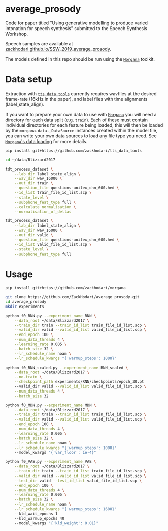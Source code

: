 # average_prosody
Code for paper titled "Using generative modelling to produce varied intonation for speech synthesis" submitted to the
Speech Synthesis Workshop.

Speech samples are available at
[zackhodari.github.io/SSW_2019_average_prosody](http://zackhodari.github.io/SSW_2019_average_prosody.html).


The models defined in this repo should be run using the [`Morgana`](https://github.com/ZackHodari/morgana) toolkit.



# Data setup
Extraction with [`tts_data_tools`](https://github.com/ZackHodari/tts_data_tools) currently requires wavfiles at the
desired frame-rate (16kHz in the paper), and label files with time alignments (label_state_align).

If you want to prepare your own data to use with [`Morgana`](https://github.com/ZackHodari/morgana) you will need a
directory for each data split (e.g. `train`). Each of these must contain individual directories for each feature being
loaded, this will then be loaded by the `morgana.data._DataSource` instances created within the model file, you can
write your own data sources to load any file type you need. See
[`Morgana`'s data loading](https://zackhodari.github.io/morgana/reference/morgana.data.html#morgana.data._DataSource)
for more details.

```bash
pip install git+https://github.com/zackhodari/tts_data_tools

cd ~/data/Blizzard2017

tdt_process_dataset \
    --lab_dir label_state_align \
    --wav_dir wav_16000 \
    --out_dir train \
    --question_file questions-unilex_dnn_600.hed \
    --id_list train_file_id_list.scp \
    --state_level \
    --subphone_feat_type full \
    --calculate_normalisation \
    --normalisation_of_deltas

tdt_process_dataset \
    --lab_dir label_state_align \
    --wav_dir wav_16000 \
    --out_dir valid \
    --question_file questions-unilex_dnn_600.hed \
    --id_list valid_file_id_list.scp \
    --state_level \
    --subphone_feat_type full
```



# Usage

```bash
pip install git+https://github.com/zackhodari/morgana

git clone https://github.com/ZackHodari/average_prosody.git
cd average_prosody
mkdir experiments

python f0_RNN.py --experiment_name RNN \
    --data_root ~/data/Blizzard2017 \
    --train_dir train --train_id_list train_file_id_list.scp \
    --valid_dir valid --valid_id_list valid_file_id_list.scp \
    --end_epoch 100 \
    --num_data_threads 4 \
    --learning_rate 0.005 \
    --batch_size 32 \
    --lr_schedule_name noam \
    --lr_schedule_kwargs "{'warmup_steps': 1000}"

python f0_RNN_scaled.py --experiment_name RNN_scaled \
    --data_root ~/data/Blizzard2017 \
    --no-train \
    --checkpoint_path experiments/RNN/checkpoints/epoch_30.pt
    --valid_dir valid --valid_id_list valid_file_id_list.scp \
    --num_data_threads 4 \
    --batch_size 32

python f0_MDN.py --experiment_name MDN \
    --data_root ~/data/Blizzard2017 \
    --train_dir train --train_id_list train_file_id_list.scp \
    --valid_dir valid --valid_id_list valid_file_id_list.scp \
    --end_epoch 100 \
    --num_data_threads 4 \
    --learning_rate 0.005 \
    --batch_size 32 \
    --lr_schedule_name noam \
    --lr_schedule_kwargs "{'warmup_steps': 1000}"
    --model_kwargs "{'var_floor': 1e-4}"

python f0_VAE.py --experiment_name VAE \
    --data_root ~/data/Blizzard2017 \
    --train_dir train --train_id_list train_file_id_list.scp \
    --valid_dir valid --valid_id_list valid_file_id_list.scp \
    --test_dir valid --test_id_list valid_file_id_list.scp \
    --end_epoch 100 \
    --num_data_threads 4 \
    --learning_rate 0.005 \
    --batch_size 32 \
    --lr_schedule_name noam \
    --lr_schedule_kwargs "{'warmup_steps': 1600}"
    --kld_wait_epochs 1
    --kld_warmup_epochs 40
    --model_kwargs "{'kld_weight': 0.01}"
```

